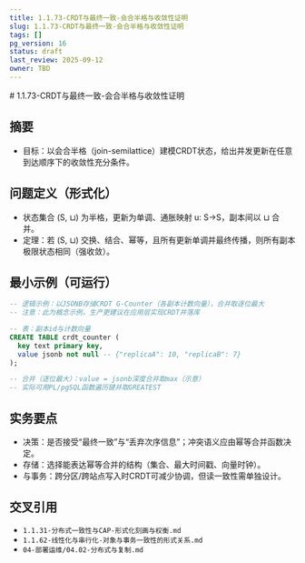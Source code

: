 ```yaml
---
title: 1.1.73-CRDT与最终一致-会合半格与收敛性证明
slug: 1.1.73-CRDT与最终一致-会合半格与收敛性证明
tags: []
pg_version: 16
status: draft
last_review: 2025-09-12
owner: TBD
---
```


﻿# 1.1.73-CRDT与最终一致-会合半格与收敛性证明

## 摘要

- 目标：以会合半格（join-semilattice）建模CRDT状态，给出并发更新在任意到达顺序下的收敛性充分条件。

## 问题定义（形式化）

- 状态集合 (S, ⊔) 为半格，更新为单调、通胀映射 u: S→S，副本间以 ⊔ 合并。
- 定理：若 (S, ⊔) 交换、结合、幂等，且所有更新单调并最终传播，则所有副本极限状态相同（强收敛）。

## 最小示例（可运行）

```sql
-- 逻辑示例：以JSONB存储CRDT G-Counter（各副本计数向量），合并取逐位最大
-- 注意：此为概念示例，生产更建议在应用层实现CRDT并落库

-- 表：副本id与计数向量
CREATE TABLE crdt_counter (
  key text primary key,
  value jsonb not null -- {"replicaA": 10, "replicaB": 7}
);

-- 合并（逐位最大）：value = jsonb深度合并取max（示意）
-- 实际可用PL/pgSQL函数遍历键并取GREATEST
```

## 实务要点

- 决策：是否接受“最终一致”与“丢弃次序信息”；冲突语义应由幂等合并函数决定。
- 存储：选择能表达幂等合并的结构（集合、最大时间戳、向量时钟）。
- 与事务：跨分区/跨站点写入时CRDT可减少协调，但读一致性需单独设计。

## 交叉引用

- `1.1.31-分布式一致性与CAP-形式化刻画与权衡.md`
- `1.1.62-线性化与串行化-对象与事务一致性的形式关系.md`
- `04-部署运维/04.02-分布式与复制.md`
